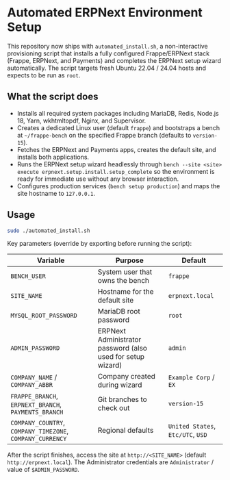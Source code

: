 # Automated ERPNext Environment Setup

This repository now ships with `automated_install.sh`, a non-interactive provisioning script that installs a fully configured
Frappe/ERPNext stack (Frappe, ERPNext, and Payments) and completes the ERPNext setup wizard automatically. The script targets
fresh Ubuntu 22.04 / 24.04 hosts and expects to be run as `root`.

## What the script does

- Installs all required system packages including MariaDB, Redis, Node.js 18, Yarn, wkhtmltopdf, Nginx, and Supervisor.
- Creates a dedicated Linux user (default `frappe`) and bootstraps a bench at `~/frappe-bench` on the specified Frappe branch
  (defaults to `version-15`).
- Fetches the ERPNext and Payments apps, creates the default site, and installs both applications.
- Runs the ERPNext setup wizard headlessly through `bench --site <site> execute erpnext.setup.install.setup_complete` so the
  environment is ready for immediate use without any browser interaction.
- Configures production services (`bench setup production`) and maps the site hostname to `127.0.0.1`.

## Usage

```bash
sudo ./automated_install.sh
```

Key parameters (override by exporting before running the script):

| Variable | Purpose | Default |
| --- | --- | --- |
| `BENCH_USER` | System user that owns the bench | `frappe` |
| `SITE_NAME` | Hostname for the default site | `erpnext.local` |
| `MYSQL_ROOT_PASSWORD` | MariaDB root password | `root` |
| `ADMIN_PASSWORD` | ERPNext Administrator password (also used for setup wizard) | `admin` |
| `COMPANY_NAME` / `COMPANY_ABBR` | Company created during wizard | `Example Corp` / `EX` |
| `FRAPPE_BRANCH`, `ERPNEXT_BRANCH`, `PAYMENTS_BRANCH` | Git branches to check out | `version-15` |
| `COMPANY_COUNTRY`, `COMPANY_TIMEZONE`, `COMPANY_CURRENCY` | Regional defaults | `United States`, `Etc/UTC`, `USD` |

After the script finishes, access the site at `http://<SITE_NAME>` (default `http://erpnext.local`). The Administrator credentials
are `Administrator` / value of `$ADMIN_PASSWORD`.
